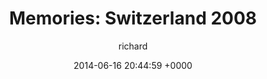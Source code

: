 ---
blog: richard
date: 2014-06-16 20:44:59 +0000
title: "Memories: Switzerland 2008"
author: richard
permalink: /general/memories/switzerland-08/
---